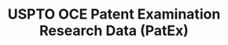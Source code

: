 ---
layout: default
bigquery: https://console.cloud.google.com/bigquery?p=patents-public-data&d=uspto_oce_pair&page=dataset
citation: 'Graham, S. Marco, A., and Miller, A. (2015). “The USPTO Patent Examination
  Research Dataset: A Window on the Process of Patent Examination.”'
contributors: Graham, S. Marco, A., Miller, A.
cost: None
description: The latest version of PatEx (referred to below as the 2020 release) contains
  detailed information on nearly 11.9 million publicly-viewable provisional and non-provisional
  patent applications to the USPTO and over 4.6 million Patent Cooperation Treaty
  (PCT) applications. It is based on data that OCE downloaded from the Patent Examination
  Data System (PEDS) in April, 2021. The PEDS data are sourced from Public PAIR. The
  first time that OCE used PEDS as the basis of PatEx was for the 2019 release. We
  took the PEDS data and organized it into the familiar PatEx data files, which are
  based on the organization of the Public PAIR portal. The data files include information
  on each application’s characteristics, prosecution history, continuation history,
  claims of foreign priority, patent term adjustment history, publication history,
  and correspondence address information.
documentation: 'For the 2019 and later releases, new technical documentation is available
  https://www.uspto.gov/sites/default/files/documents/PatEx-2019-Technical-Doc.pdf


  A document describing the 2014-2017 data sets is available and can be cited as:
  Graham, Stuart J.H. and Marco, Alan C. and Miller, Richard, The USPTO Patent Examination
  Research Dataset: A Window on the Process of Patent Examination (November 30, 2015).
  Available at SSRN: https://ssrn.com/abstract=2702637.'
last_edit: Mon, 04 Apr 2022 19:06:22 GMT
location: https://www.uspto.gov/ip-policy/economic-research/research-datasets/patent-examination-research-dataset-public-pair
maintained_by: EconomicsData@uspto.gov
related_publications: https://ssrn.com/abstract=29956744, https://ssrn.com/abstract=2702637
schema_fields: '[''appl_status_code'', ''small_entity_indicator'', ''customer_number'',
  ''file_location'', ''earliest_pgpub_date'', ''application_number_pair'', ''application_type'',
  ''sequence_number'', ''examiner_name_middle'', ''foreign_parent_id'', ''correspondence_street_line_1'',
  ''parent_filing_date'', ''inventor_name_last'', ''aia_first_to_file'', ''continuation_type'',
  ''correspondence_street_line_2'', ''event_description'', ''inventor_country_name'',
  ''correspondence_name_line_2'', ''correspondence_country_code'', ''earliest_pgpub_number'',
  ''correspondence_name_line_1'', ''disposal_type'', ''correspondence_city'', ''wipo_pub_date'',
  ''wipo_pub_number'', ''child_application_number'', ''correspondence_region_code'',
  ''parent_country_code'', ''status_code'', ''examiner_id'', ''examiner_art_unit'',
  ''patent_number'', ''application_number'', ''invention_subject_matter'', ''examiner_name_last'',
  ''inventor_address_type'', ''child_filing_date'', ''parent_application_number'',
  ''correspondence_postal_code'', ''inventor_name_first'', ''abandon_date'', ''recorded_date'',
  ''appl_status_date'', ''parent_country'', ''correspondence_country_name'', ''status_description'',
  ''uspc_class'', ''confirm_number'', ''event_code'', ''foreign_parent_date'', ''uspc_subclass'',
  ''patent_issue_date'', ''inventor_region_code'', ''filing_date'', ''file_location_date'',
  ''correspondence_region_name'', ''inventor_rank'', ''atty_docket_number'', ''inventor_name_middle'',
  ''invention_title'', ''inventor_country_code'', ''examiner_name_first'']'
shortname: patex
tags:
- patents
- legal
- history
terms_of_use: 'USPTO’s online databases are not designed or intended to be a source
  for bulk downloads of USPTO data when accessed through the website’s interfaces.
  Individuals, companies, IP addresses, or blocks of IP addresses who, in effect,
  deny or decrease service by generating unusually high numbers of database accesses
  (searches, pages, or hits), whether generated manually or in an automated fashion,
  may be denied access to USPTO servers without notice.


  Bulk data products may be separately obtained from the USPTO, either for free or
  at the cost of dissemination. For details, see information on Electronic Bulk Data
  Products: https://www.uspto.gov/learning-and-resources/electronic-bulk-data-products'
title: USPTO OCE Patent Examination Research Data (PatEx)
uuid: 4342caa7-23af-420c-b2f6-6088f133df6a
---